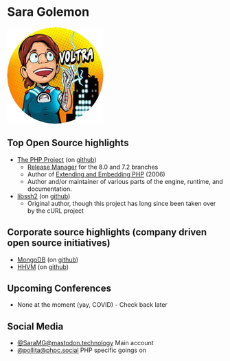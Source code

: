 # Sara Golemon

![aka Voltra the short-circuited](./voltra.png)

## Top Open Source highlights

* [The PHP Project](https://www.php.net) (on [github](https://github.com/php/php-src))
  * [Release Manager](https://www.php.net/gpg-keys) for the 8.0 and 7.2 branches
  * Author of [Extending and Embedding PHP](https://www.amazon.com/dp/067232704X) (2006)
  * Author and/or maintainer of various parts of the engine, runtime, and documentation.
* [libssh2](https://www.libssh2.org) (on [github](https://github.com/libssh2/libssh2))
  * Original author, though this project has long since been taken over by the cURL project

## Corporate source highlights (company driven open source initiatives)

* [MongoDB](https://www.mongodb.com) (on [github](https://github.com/mongodb/mongo))
* [HHVM](https://www.hhvm.com) (on [github](https://github.com/facebook/hhvm))

## Upcoming Conferences

* None at the moment (yay, COVID) - Check back later

## Social Media

* [@SaraMG@mastodon.technology](https://mastodon.technology/@SaraMG) Main account
* [@pollita@phpc.social](https://phpc.social/@pollita) PHP specific goings on

